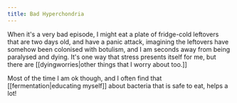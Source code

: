 ```yaml
---
title: Bad Hyperchondria
---
```

When it's a very bad episode, I might eat a plate of fridge-cold leftovers that are two days old, and have a panic attack, imagining the leftovers have somehow been colonised with botulism, and I am seconds away from being paralysed and dying. It's one way that stress presents itself for me, but there are [[dyingworries|other things that I worry about too.]]

Most of the time I am ok though, and I often find that [[fermentation|educating myself]] about bacteria that is safe to eat, helps a lot!
